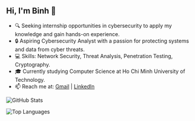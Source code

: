 ## Hi, I'm Binh 👋

<!--
**pe4cechu/pe4cechu** is a ✨ _special_ ✨ repository because its `README.md` (this file) appears on your GitHub profile.

Here are some ideas to get you started:

- 🔭 I’m currently working on ...
- 🌱 I’m currently learning ...
- 👯 I’m looking to collaborate on ...
- 🤔 I’m looking for help with ...
- 💬 Ask me about ...
- 📫 How to reach me: ...
- 😄 Pronouns: ...
- ⚡ Fun fact: ...
-->

- 🔍 Seeking internship opportunities in cybersecurity to apply my knowledge and gain hands-on experience.
- 🔒 Aspiring Cybersecurity Analyst with a passion for protecting systems and data from cyber threats.
- 💻 Skills: Network Security, Threat Analysis, Penetration Testing, Cryptography.
- 🎓 Currently studying Computer Science at Ho Chi Minh University of Technology.
- 📫 Reach me at: [Gmail](binh.phanpeace@hcmut.edu.vn) | [LinkedIn](https://www.linkedin.com/in/binhphanthanh/)

![GitHub Stats](https://github-readme-stats.vercel.app/api?username=pe4cechu&show_icons=true&theme=radical)

![Top Languages](https://github-readme-stats.vercel.app/api/top-langs/?username=pe4cechu&layout=compact&theme=radical)
